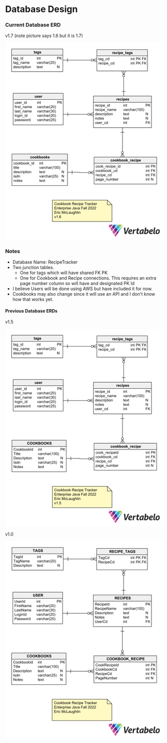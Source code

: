 # Database Design

### Current Database ERD
v1.7 (note picture says 1.6 but it is 1.7)

![Database ERD](LayoutPictures/DatabaseERDv1.7.png)

### Notes
* Database Name: RecipeTracker
* Two junction tables.  
  * One for tags which will have shared FK PK
  * One for Cookbook and Recipe connections.  This requires an extra page number column so will have and designated PK Id
* I believe Users will be done using AWS but have included it for now.
* Cookbooks may also change since it will use an API and I don't know how that works yet.

#### Previous Database ERDs
v1.5

![Database ERD](LayoutPictures/DatabaseERDv1.5.png)

v1.0

![Database ERD](LayoutPictures/Database%20ERD%20v1.0.png)